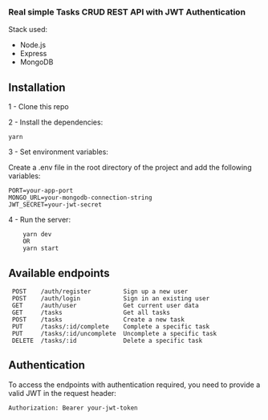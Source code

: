### Real simple Tasks CRUD REST API with JWT Authentication

Stack used:

- Node.js
- Express
- MongoDB

## Installation

1 - Clone this repo

2 - Install the dependencies:

```
yarn
```

3 - Set environment variables:

Create a .env file in the root directory of the project and add the following variables:

```
PORT=your-app-port
MONGO_URL=your-mongodb-connection-string
JWT_SECRET=your-jwt-secret
```

4 - Run the server:

```
    yarn dev
    OR
    yarn start
```

## Available endpoints

```
 POST    /auth/register         Sign up a new user
 POST    /auth/login            Sign in an existing user
 GET     /auth/user             Get current user data
 GET     /tasks                 Get all tasks
 POST    /tasks                 Create a new task
 PUT     /tasks/:id/complete    Complete a specific task
 PUT     /tasks/:id/uncomplete  Uncomplete a specific task
 DELETE  /tasks/:id             Delete a specific task
```

## Authentication

To access the endpoints with authentication required, you need to provide a valid JWT in the request header:

```
Authorization: Bearer your-jwt-token
```
